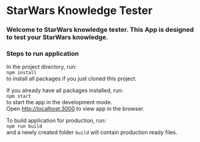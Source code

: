 # StarWars Knowledge Tester
### Welcome to StarWars knowledge tester. This App is designed to test your StarWars knowledge.

### Steps to run application

In the project directory, run:\
`npm install`\
to install all packages if you just cloned this project.

If you already have all packages installed, run:\
`npm start`\
to start the app in the development mode.\
Open [http://localhost:3000](http://localhost:3000) to view app in the browser.

To build application for production, run:\
`npm run build`\
and a newly created folder `build` will contain production ready files. 